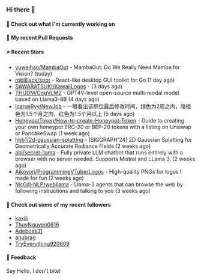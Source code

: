 ### Hi there 👋

#### 👷 Check out what I'm currently working on

#### 🔨 My recent Pull Requests


#### ⭐ Recent Stars

- [yuweihao/MambaOut](https://github.com/yuweihao/MambaOut) - MambaOut: Do We Really Need Mamba for Vision? (today)
- [roblillack/spot](https://github.com/roblillack/spot) - React-like desktop GUI toolkit for Go (1 day ago)
- [SAWARATSUKI/KawaiiLogos](https://github.com/SAWARATSUKI/KawaiiLogos) -  (3 days ago)
- [THUDM/CogVLM2](https://github.com/THUDM/CogVLM2) - GPT4V-level open-source multi-modal model based on Llama3-8B (4 days ago)
- [IcarusRyy/NewJob](https://github.com/IcarusRyy/NewJob) - 一眼看出该职位最后修改时间，绿色为2周之内，暗橙色为1.5个月之内，红色为1.5个月以上 (5 days ago)
- [HoneypotToken/How-to-create-Honeypot-Token](https://github.com/HoneypotToken/How-to-create-Honeypot-Token) - Guide to creating your own honeypot ERC-20 or BEP-20 tokens with a listing on Uniswap or PancakeSwap (1 week ago)
- [hbb1/2d-gaussian-splatting](https://github.com/hbb1/2d-gaussian-splatting) - [SIGGRAPH&#39;24] 2D Gaussian Splatting for Geometrically Accurate Radiance Fields (2 weeks ago)
- [abi/secret-llama](https://github.com/abi/secret-llama) - Fully private LLM chatbot that runs entirely with a browser with no server needed. Supports Mistral and LLama 3. (2 weeks ago)
- [Aikoyori/ProgrammingVTuberLogos](https://github.com/Aikoyori/ProgrammingVTuberLogos) - High-quality PNGs for logos I made for fun  (2 weeks ago)
- [McGill-NLP/webllama](https://github.com/McGill-NLP/webllama) - Llama-3 agents that can browse the web by following instructions and talking to you (3 weeks ago)

#### 👯 Check out some of my recent followers

- [kaxiii](https://github.com/kaxiii)
- [ThuyNguyen0616](https://github.com/ThuyNguyen0616)
- [Adeboss31](https://github.com/Adeboss31)
- [anubrag](https://github.com/anubrag)
- [TryEverything920609](https://github.com/TryEverything920609)

#### 💬 Feedback

Say Hello, I don't bite!